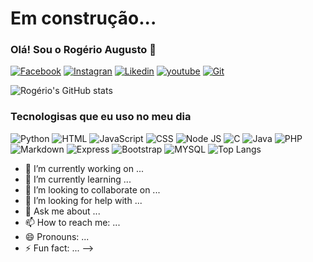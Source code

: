 # Em construção...

### Olá! Sou o Rogério Augusto 👋

[![Facebook](https://img.shields.io/badge/Facebook-1877F2?style=for-the-badge&logo=facebook&logoColor=white)](https://www.facebook.com/rogerio.augusto.7737)
[![Instagran](https://img.shields.io/badge/Instagram-E4405F?style=for-the-badge&logo=instagram&logoColor=white)](https://www.instagram.com/rogerio_augustoraa/)
[![Likedin](https://img.shields.io/badge/LinkedIn-0077B5?style=for-the-badge&logo=linkedin&logoColor=white)](https://www.linkedin.com/in/rog%C3%A9rio-augusto-14a34429/)
[![youtube](https://img.shields.io/badge/YouTube-FF0000?style=for-the-badge&logo=youtube&logoColor=white)](https://www.youtube.com/channel/UCpJsXpUzUfV_fCO9njef1CQ)
[![Git](https://img.shields.io/badge/GitHub-100000?style=for-the-badge&logo=github&logoColor=white)](https://github.com/raa-russo?tab=repositories)

![Rogério's GitHub stats](https://github-readme-stats.vercel.app/api?username=RogerioAugusto-RussO&show_icons=true&theme=dracula)

### Tecnologisas que eu uso no meu dia 

![Python](https://img.shields.io/badge/Python-3776AB?style=for-the-badge&logo=python&logoColor=white)
![HTML](https://img.shields.io/badge/HTML5-E34F26?style=for-the-badge&logo=html5&logoColor=white)
![JavaScript](https://img.shields.io/badge/JavaScript-F7DF1E?style=for-the-badge&logo=javascript&logoColor=black)
![CSS](https://img.shields.io/badge/CSS3-1572B6?style=for-the-badge&logo=css3&logoColor=white)
![Node JS](https://img.shields.io/badge/Node.js-43853D?style=for-the-badge&logo=node.js&logoColor=white)
![C](https://img.shields.io/badge/C-00599C?style=for-the-badge&logo=c&logoColor=white)
![Java](https://img.shields.io/badge/Java-ED8B00?style=for-the-badge&logo=openjdk&logoColor=white)
![PHP](https://img.shields.io/badge/PHP-777BB4?style=for-the-badge&logo=php&logoColor=white)
![Markdown]( https://img.shields.io/badge/Markdown-000000?style=for-the-badge&logo=markdown&logoColor=white)
![Express]( https://img.shields.io/badge/Express.js-404D59?style=for-the-badge)
![Bootstrap](https://img.shields.io/badge/Bootstrap-563D7C?style=for-the-badge&logo=bootstrap&logoColor=white)
![MYSQL](https://img.shields.io/badge/MySQL-00000F?style=for-the-badge&logo=mysql&logoColor=white)
![Top Langs](https://github-readme-stats.vercel.app/api/top-langs/?username=anuraghazra&layout=compact)

- 🔭 I’m currently working on ...
- 🌱 I’m currently learning ...
- 👯 I’m looking to collaborate on ...
- 🤔 I’m looking for help with ...
- 💬 Ask me about ...
- 📫 How to reach me: ...
- 😄 Pronouns: ...
- ⚡ Fun fact: ...
-->
